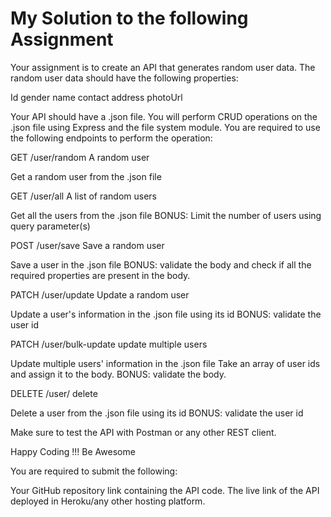 <h1>My Solution to the following Assignment</h1>

Your assignment is to create an API that generates random user data. The random user data should have the following properties:

Id
gender
name
contact
address
photoUrl

Your API should have a .json file. You will perform CRUD operations on the .json file using Express and the file system module. You are required to use the following endpoints to perform the operation:

GET /user/random A random user

Get a random user from the .json file

GET /user/all A list of random users

Get all the users from the .json file
BONUS: Limit the number of users using query parameter(s)

POST /user/save Save a random user

Save a user in the .json file
BONUS: validate the body and check if all the required properties are present in the body.

PATCH /user/update Update a random user

Update a user's information in the .json file using its id
BONUS: validate the user id

PATCH /user/bulk-update update multiple users

Update multiple users' information in the .json file
Take an array of user ids and assign it to the body.
BONUS: validate the body.

DELETE /user/ delete

Delete a user from the .json file using its id
BONUS: validate the user id

Make sure to test the API with Postman or any other REST client.

Happy Coding !!! Be Awesome

You are required to submit the following:

Your GitHub repository link containing the API code.
The live link of the API deployed in Heroku/any other hosting platform.
